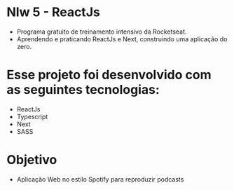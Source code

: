 # Nlw 5 - ReactJs
- Programa gratuito de treinamento intensivo da Rocketseat.
- Aprendendo e praticando ReactJs e Next, construindo uma aplicação do zero.

# Esse projeto foi desenvolvido com as seguintes tecnologias:

- ReactJs
- Typescript
- Next
- SASS

# Objetivo
- Aplicação Web no estilo Spotify para reproduzir podcasts
